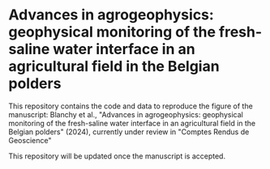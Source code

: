 # Advances in agrogeophysics: geophysical monitoring of the fresh-saline water interface in an agricultural field in the Belgian polders

This repository contains the code and data to reproduce the figure of the manuscript:
Blanchy et al., "Advances in agrogeophysics: geophysical monitoring of the fresh-saline water interface in an agricultural field in the Belgian polders" (2024), currently under review in "Comptes Rendus de Geoscience"

This repository will be updated once the manuscript is accepted.
